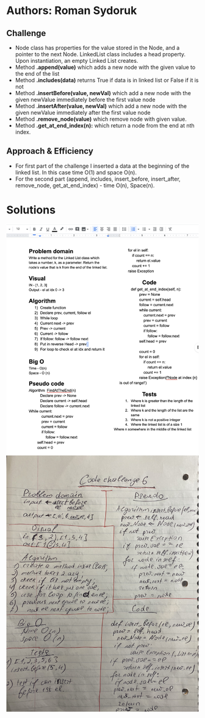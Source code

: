 # Authors: Roman Sydoruk

## Challenge
* Node class has properties for the value stored in the Node, and a pointer to the next Node. LinkedList class includes a head property. Upon instantiation, an empty Linked List creates.
* Method <b>.append(value)</b> which adds a new node with the given value to the end of the list
* Method <b> .includes(data)</b > returns True if data is in linked list or False if it is not
* Method <b>.insertBefore(value, newVal)</b> which add a new node with the given newValue immediately before the first value node
* Method <b>.insertAfter(value, newVal)</b> which add a new node with the given newValue immediately after the first value node
* Method <b>.remove_node(value)</b> which remove node with given value.
* Method <b>.get_at_end_index(n):</b> which return a node from the end at nth index.

## Approach & Efficiency
* For first part of the  challenge I inserted a data at the beginning of the linked list. In this case time O(1) and space O(n).
* For the second part (append, includes, insert_before, insert_after, remove_node, get_at_end_index) - time O(n), Space(n). 

# Solutions
<img src="https://github.com/sydoruk89/python-data-structures-and-algorithms/blob/master/assets/linked-list.png">
<img src="https://github.com/sydoruk89/python-data-structures-and-algorithms/blob/master/assets/challenge-6.jpg">

